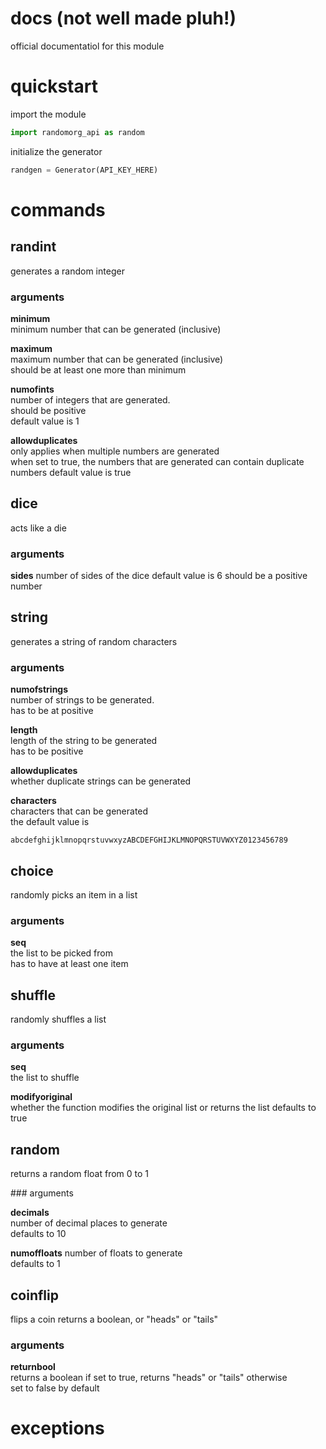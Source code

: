# docs (not well made pluh!)

official documentatiol for this module

# quickstart

import the module 

```python
import randomorg_api as random
```

initialize the generator

```python
randgen = Generator(API_KEY_HERE)
```

# commands

## randint

generates a random integer  

### arguments

**minimum**  
minimum number that can be generated (inclusive)  
  
**maximum**  
maximum number that can be generated (inclusive)  
should be at least one more than minimum  
  
**numofints**  
number of integers that are generated.  
should be positive  
default value is 1
  
**allowduplicates**  
only applies when multiple numbers are generated  
when set to true, the numbers that are generated can contain duplicate numbers
default value is true

## dice

acts like a die

### arguments

**sides**
number of sides of the dice
default value is 6
should be a positive number

## string

generates a string of random characters

### arguments

**numofstrings**  
number of strings to be generated.  
has to be at positive  
  
**length**  
length of the string to be generated  
has to be positive  
  
**allowduplicates**  
whether duplicate strings can be generated  
  
**characters**  
characters that can be generated  
the default value is  
```
abcdefghijklmnopqrstuvwxyzABCDEFGHIJKLMNOPQRSTUVWXYZ0123456789
```

## choice

randomly picks an item in a list  

### arguments

**seq**  
the list to be picked from  
has to have at least one item  

## shuffle

randomly shuffles a list

### arguments

**seq**  
the list to shuffle  
  
**modifyoriginal**  
whether the function modifies the original list or returns the list
defaults to true

## random

returns a random float from 0 to 1

### arguments

**decimals**  
number of decimal places to generate  
defaults to 10  
  
**numoffloats**
number of floats to generate  
defaults to 1  

## coinflip

flips a coin
returns a boolean, or "heads" or "tails"

### arguments

**returnbool**  
returns a boolean if set to true, returns "heads" or "tails" otherwise  
set to false by default  

# exceptions
